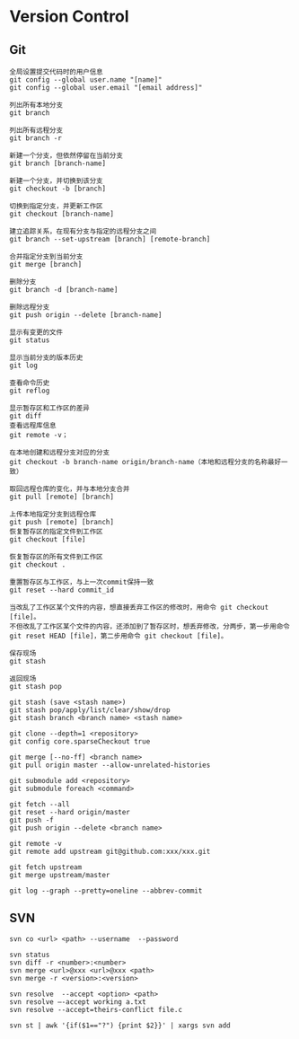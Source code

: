 # Version Control

## Git

    全局设置提交代码时的用户信息
    git config --global user.name "[name]"
    git config --global user.email "[email address]"

    列出所有本地分支
    git branch

    列出所有远程分支
    git branch -r

    新建一个分支，但依然停留在当前分支
    git branch [branch-name]

    新建一个分支，并切换到该分支
    git checkout -b [branch]

    切换到指定分支，并更新工作区
    git checkout [branch-name]

    建立追踪关系，在现有分支与指定的远程分支之间
    git branch --set-upstream [branch] [remote-branch]

    合并指定分支到当前分支
    git merge [branch]

    删除分支
    git branch -d [branch-name]

    删除远程分支
    git push origin --delete [branch-name]

    显示有变更的文件
    git status

    显示当前分支的版本历史
    git log

    查看命令历史
    git reflog

    显示暂存区和工作区的差异
    git diff
    查看远程库信息
    git remote -v；

    在本地创建和远程分支对应的分支
    git checkout -b branch-name origin/branch-name（本地和远程分支的名称最好一致）

    取回远程仓库的变化，并与本地分支合并
    git pull [remote] [branch]

    上传本地指定分支到远程仓库
    git push [remote] [branch]
    恢复暂存区的指定文件到工作区
    git checkout [file]

    恢复暂存区的所有文件到工作区
    git checkout .

    重置暂存区与工作区，与上一次commit保持一致
    git reset --hard commit_id

    当改乱了工作区某个文件的内容，想直接丢弃工作区的修改时，用命令 git checkout [file]。
    不但改乱了工作区某个文件的内容，还添加到了暂存区时，想丢弃修改，分两步，第一步用命令 git reset HEAD [file]，第二步用命令 git checkout [file]。

    保存现场
    git stash

    返回现场
    git stash pop

    git stash (save <stash name>)
    git stash pop/apply/list/clear/show/drop
    git stash branch <branch name> <stash name>

    git clone --depth=1 <repository>
    git config core.sparseCheckout true

    git merge [--no-ff] <branch name>
    git pull origin master --allow-unrelated-histories

    git submodule add <repository>
    git submodule foreach <command>

    git fetch --all
    git reset --hard origin/master
    git push -f 
    git push origin --delete <branch name>

    git remote -v
    git remote add upstream git@github.com:xxx/xxx.git

    git fetch upstream
    git merge upstream/master

    git log --graph --pretty=oneline --abbrev-commit

## SVN

    svn co <url> <path> --username  --password

    svn status
    svn diff -r <number>:<number>
    svn merge <url>@xxx <url>@xxx <path>
    svn merge -r <version>:<version>

    svn resolve  --accept <option> <path>
    svn resolve –-accept working a.txt
    svn resolve --accept=theirs-conflict file.c

    svn st | awk '{if($1=="?") {print $2}}' | xargs svn add
